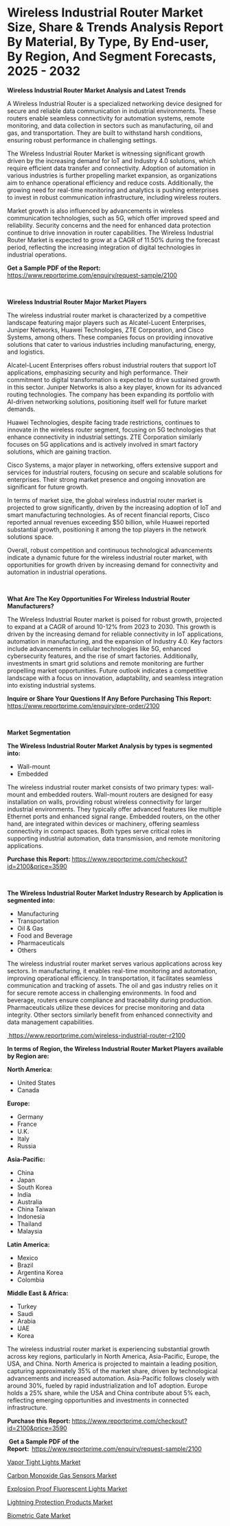<p><h1>Wireless Industrial Router Market Size, Share & Trends Analysis Report By Material, By Type, By End-user, By Region, And Segment Forecasts, 2025 - 2032</h1></p><p><strong>Wireless Industrial Router Market Analysis and Latest Trends</strong></p>
<p><p>A Wireless Industrial Router is a specialized networking device designed for secure and reliable data communication in industrial environments. These routers enable seamless connectivity for automation systems, remote monitoring, and data collection in sectors such as manufacturing, oil and gas, and transportation. They are built to withstand harsh conditions, ensuring robust performance in challenging settings.</p><p>The Wireless Industrial Router Market is witnessing significant growth driven by the increasing demand for IoT and Industry 4.0 solutions, which require efficient data transfer and connectivity. Adoption of automation in various industries is further propelling market expansion, as organizations aim to enhance operational efficiency and reduce costs. Additionally, the growing need for real-time monitoring and analytics is pushing enterprises to invest in robust communication infrastructure, including wireless routers.</p><p>Market growth is also influenced by advancements in wireless communication technologies, such as 5G, which offer improved speed and reliability. Security concerns and the need for enhanced data protection continue to drive innovation in router capabilities. The Wireless Industrial Router Market is expected to grow at a CAGR of 11.50% during the forecast period, reflecting the increasing integration of digital technologies in industrial operations.</p></p>
<p><strong>Get a Sample PDF of the Report:&nbsp;</strong> <a href="https://www.reportprime.com/enquiry/request-sample/2100?utm_campaign=1140&utm_medium=2&utm_source=Github&utm_content=ia&utm_term=18032025&utm_id=wireless-industrial-router">https://www.reportprime.com/enquiry/request-sample/2100</a></p>
<p>&nbsp;</p>
<p><strong>Wireless Industrial Router Major Market Players</strong></p>
<p><p>The wireless industrial router market is characterized by a competitive landscape featuring major players such as Alcatel-Lucent Enterprises, Juniper Networks, Huawei Technologies, ZTE Corporation, and Cisco Systems, among others. These companies focus on providing innovative solutions that cater to various industries including manufacturing, energy, and logistics.</p><p>Alcatel-Lucent Enterprises offers robust industrial routers that support IoT applications, emphasizing security and high performance. Their commitment to digital transformation is expected to drive sustained growth in this sector. Juniper Networks is also a key player, known for its advanced routing technologies. The company has been expanding its portfolio with AI-driven networking solutions, positioning itself well for future market demands.</p><p>Huawei Technologies, despite facing trade restrictions, continues to innovate in the wireless router segment, focusing on 5G technologies that enhance connectivity in industrial settings. ZTE Corporation similarly focuses on 5G applications and is actively involved in smart factory solutions, which are gaining traction.</p><p>Cisco Systems, a major player in networking, offers extensive support and services for industrial routers, focusing on secure and scalable solutions for enterprises. Their strong market presence and ongoing innovation are significant for future growth.</p><p>In terms of market size, the global wireless industrial router market is projected to grow significantly, driven by the increasing adoption of IoT and smart manufacturing technologies. As of recent financial reports, Cisco reported annual revenues exceeding $50 billion, while Huawei reported substantial growth, positioning it among the top players in the network solutions space. </p><p>Overall, robust competition and continuous technological advancements indicate a dynamic future for the wireless industrial router market, with opportunities for growth driven by increasing demand for connectivity and automation in industrial operations.</p></p>
<p>&nbsp;</p>
<p><strong>What Are The Key Opportunities For Wireless Industrial Router Manufacturers?</strong></p>
<p><p>The Wireless Industrial Router market is poised for robust growth, projected to expand at a CAGR of around 10-12% from 2023 to 2030. This growth is driven by the increasing demand for reliable connectivity in IoT applications, automation in manufacturing, and the expansion of Industry 4.0. Key factors include advancements in cellular technologies like 5G, enhanced cybersecurity features, and the rise of smart factories. Additionally, investments in smart grid solutions and remote monitoring are further propelling market opportunities. Future outlook indicates a competitive landscape with a focus on innovation, adaptability, and seamless integration into existing industrial systems.</p></p>
<p><strong>Inquire or Share Your Questions If Any Before Purchasing This Report:</strong> <a href="https://www.reportprime.com/enquiry/pre-order/2100?utm_campaign=1140&utm_medium=2&utm_source=Github&utm_content=ia&utm_term=18032025&utm_id=wireless-industrial-router">https://www.reportprime.com/enquiry/pre-order/2100</a></p>
<p>&nbsp;</p>
<p><strong>Market Segmentation</strong></p>
<p><strong>The Wireless Industrial Router Market Analysis by types is segmented into:</strong></p>
<p><ul><li>Wall-mount</li><li>Embedded</li></ul></p>
<p><p>The wireless industrial router market consists of two primary types: wall-mount and embedded routers. Wall-mount routers are designed for easy installation on walls, providing robust wireless connectivity for larger industrial environments. They typically offer advanced features like multiple Ethernet ports and enhanced signal range. Embedded routers, on the other hand, are integrated within devices or machinery, offering seamless connectivity in compact spaces. Both types serve critical roles in supporting industrial automation, data transmission, and remote monitoring applications.</p></p>
<p><strong>Purchase this Report:&nbsp;</strong><a href="https://www.reportprime.com/checkout?id=2100&price=3590&utm_campaign=1140&utm_medium=2&utm_source=Github&utm_content=ia&utm_term=18032025&utm_id=wireless-industrial-router">https://www.reportprime.com/checkout?id=2100&price=3590</a></p>
<p>&nbsp;</p>
<p><strong>The Wireless Industrial Router Market Industry Research by Application is segmented into:</strong></p>
<p><ul><li>Manufacturing</li><li>Transportation</li><li>Oil & Gas</li><li>Food and Beverage</li><li>Pharmaceuticals</li><li>Others</li></ul></p>
<p><p>The wireless industrial router market serves various applications across key sectors. In manufacturing, it enables real-time monitoring and automation, improving operational efficiency. In transportation, it facilitates seamless communication and tracking of assets. The oil and gas industry relies on it for secure remote access in challenging environments. In food and beverage, routers ensure compliance and traceability during production. Pharmaceuticals utilize these devices for precise monitoring and data integrity. Other sectors similarly benefit from enhanced connectivity and data management capabilities.</p></p>
<p><a href="https://www.reportprime.com/wireless-industrial-router-r2100?utm_campaign=1140&utm_medium=2&utm_source=Github&utm_content=ia&utm_term=18032025&utm_id=wireless-industrial-router">&nbsp;https://www.reportprime.com/wireless-industrial-router-r2100</a></p>
<p><strong>In terms of Region, the Wireless Industrial Router Market Players available by Region are:</strong></p>
<p>
    <p> <strong> North America: </strong>
        <ul>
            <li>United States</li>
            <li>Canada</li>
        </ul>
        </p> 
    <p> <strong> Europe: </strong>
        <ul>
            <li>Germany</li>
            <li>France</li>
            <li>U.K.</li>
            <li>Italy</li>
            <li>Russia</li>
        </ul>
        </p> 
    <p> <strong> Asia-Pacific: </strong>
        <ul>
            <li>China</li>
            <li>Japan</li>
            <li>South Korea</li>
            <li>India</li>
            <li>Australia</li>
            <li>China Taiwan</li>
            <li>Indonesia</li>
            <li>Thailand</li>
            <li>Malaysia</li>
        </ul>
        </p> 
    <p> <strong> Latin America: </strong>
        <ul>
            <li>Mexico</li>
            <li>Brazil</li>
            <li>Argentina Korea</li>
            <li>Colombia</li>
        </ul>
        </p> 
    <p> <strong> Middle East & Africa: </strong>
        <ul>
            <li>Turkey</li>
            <li>Saudi</li>
            <li>Arabia</li>
            <li>UAE</li>
            <li>Korea</li>
        </ul>
    </p>
    </p>
<p><p>The wireless industrial router market is experiencing substantial growth across key regions, particularly in North America, Asia-Pacific, Europe, the USA, and China. North America is projected to maintain a leading position, capturing approximately 35% of the market share, driven by technological advancements and increased automation. Asia-Pacific follows closely with around 30%, fueled by rapid industrialization and IoT adoption. Europe holds a 25% share, while the USA and China contribute about 5% each, reflecting emerging opportunities and investments in connected infrastructure.</p></p>
<p><strong>Purchase this Report: </strong><a href="https://www.reportprime.com/checkout?id=2100&price=3590&utm_campaign=1140&utm_medium=2&utm_source=Github&utm_content=ia&utm_term=18032025&utm_id=wireless-industrial-router">https://www.reportprime.com/checkout?id=2100&price=3590</a></p>
<p>&nbsp;<strong>Get a Sample PDF of the Report:&nbsp;&nbsp;</strong><a href="https://www.reportprime.com/enquiry/request-sample/2100?utm_campaign=1140&utm_medium=2&utm_source=Github&utm_content=ia&utm_term=18032025&utm_id=wireless-industrial-router">https://www.reportprime.com/enquiry/request-sample/2100</a></p>
<p><strong></strong></p>
<p><p><a href="https://github.com/duzcupetriv/Market-Research-Report-List-1/blob/main/vapor-tight-lights-market.md?utm_campaign=1140&utm_medium=2&utm_source=Github&utm_content=ia&utm_term=18032025&utm_id=wireless-industrial-router">Vapor Tight Lights Market</a></p><p><a href="https://github.com/okornevonywx/Market-Research-Report-List-1/blob/main/carbon-monoxide-gas-sensors-market.md?utm_campaign=1140&utm_medium=2&utm_source=Github&utm_content=ia&utm_term=18032025&utm_id=wireless-industrial-router">Carbon Monoxide Gas Sensors Market</a></p><p><a href="https://github.com/abexjeliti/Market-Research-Report-List-1/blob/main/explosion-proof-fluorescent-lights-market.md?utm_campaign=1140&utm_medium=2&utm_source=Github&utm_content=ia&utm_term=18032025&utm_id=wireless-industrial-router">Explosion Proof Fluorescent Lights Market</a></p><p><a href="https://github.com/hervedeidadw/Market-Research-Report-List-1/blob/main/lightning-protection-products-market.md?utm_campaign=1140&utm_medium=2&utm_source=Github&utm_content=ia&utm_term=18032025&utm_id=wireless-industrial-router">Lightning Protection Products Market</a></p><p><a href="https://github.com/rreynagjysma65/Market-Research-Report-List-1/blob/main/biometric-gate-market.md?utm_campaign=1140&utm_medium=2&utm_source=Github&utm_content=ia&utm_term=18032025&utm_id=wireless-industrial-router">Biometric Gate Market</a></p></p>